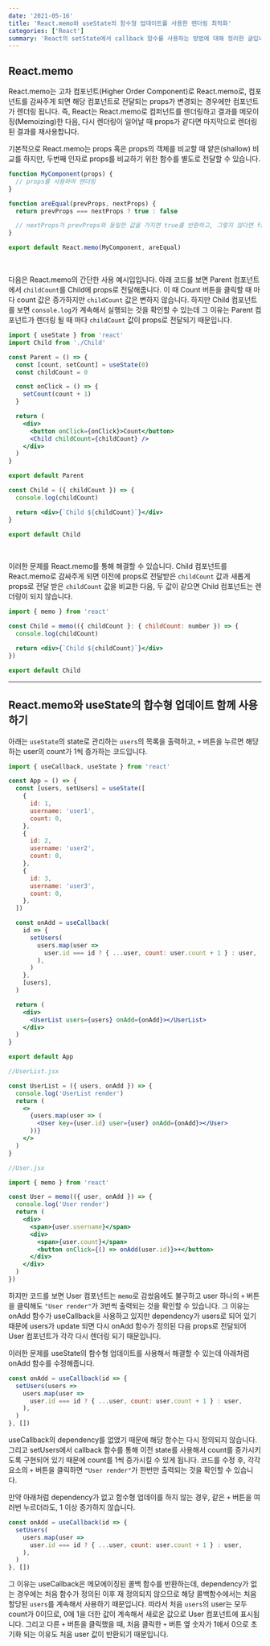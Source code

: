 ```yaml
---
date: '2021-05-16'
title: 'React.memo와 useState의 함수형 업데이트를 사용한 렌더링 최적화'
categories: ['React']
summary: 'React의 setState에서 callback 함수를 사용하는 방법에 대해 정리한 글입니다.'
---
```


## React.memo

React.memo는 고차 컴포넌트(Higher Order Component)로 React.memo로, 컴포넌트를 감싸주게 되면 해당 컴포넌트로 전달되는 props가 변경되는 경우에만 컴포넌트가 렌더링 됩니다.
즉, React는 React.memo로 컴퍼넌트를 렌더링하고 결과를 메모이징(Memoizing)한 다음, 다시 렌더링이 일어날 때 props가 같다면 마지막으로 렌더링 된 결과를 재사용합니다.

기본적으로 React.memo는 props 혹은 props의 객체를 비교할 때 얕은(shallow) 비교를 하지만, 두번째 인자로 props를 비교하기 위한 함수를 별도로 전달할 수 있습니다.

```jsx
function MyComponent(props) {
  // props를 사용하여 렌더링
}

function areEqual(prevProps, nextProps) {
  return prevProps === nextProps ? true : false

  // nextProps가 prevProps와 동일한 값을 가지면 true를 반환하고, 그렇지 않다면 false를 반환
}

export default React.memo(MyComponent, areEqual)
```

<br/>

다음은 React.memo의 간단한 사용 예시입입니다.
아래 코드를 보면 Parent 컴포넌트에서 `childCount`를 Child에 props로 전달해줍니다. 이 때 Count 버튼을 클릭할 때 마다 count 값은 증가하지만 `childCount` 값은 변하지 않습니다. 하지만 Child 컴포넌트를 보면 `console.log`가 계속해서 실행되는 것을 확인할 수 있는데 그 이유는 Parent 컴포넌트가 렌더링 될 때 마다 `childCount` 값이 props로 전달되기 때문입니다.

```jsx
import { useState } from 'react'
import Child from './Child'

const Parent = () => {
  const [count, setCount] = useState(0)
  const childCount = 0

  const onClick = () => {
    setCount(count + 1)
  }

  return (
    <div>
      <button onClick={onClick}>Count</button>
      <Child childCount={childCount} />
    </div>
  )
}

export default Parent
```

```jsx
const Child = ({ childCount }) => {
  console.log(childCount)

  return <div>{`Child ${childCount}`}</div>
}

export default Child
```

<br/>

이러한 문제를 React.memo를 통해 해결할 수 있습니다. Child 컴포넌트를 React.memo로 감싸주게 되면 이전에 props로 전달받은 `childCount` 값과 새롭게 props로 전달 받은 `childCount` 값을 비교한 다음, 두 값이 같으면 Child 컴포넌트는 렌더링이 되지 않습니다.

```jsx
import { memo } from 'react'

const Child = memo(({ childCount }: { childCount: number }) => {
  console.log(childCount)

  return <div>{`Child ${childCount}`}</div>
})

export default Child
```

---

## React.memo와 useState의 합수형 업데이트 함께 사용하기

아래는 `useState`의 state로 관리하는 `users`의 목록을 출력하고, `+` 버튼을 누르면 해당하는 user의 count가 1씩 증가하는 코드입니다.

```jsx
import { useCallback, useState } from 'react'

const App = () => {
  const [users, setUsers] = useState([
    {
      id: 1,
      username: 'user1',
      count: 0,
    },
    {
      id: 2,
      username: 'user2',
      count: 0,
    },
    {
      id: 3,
      username: 'user3',
      count: 0,
    },
  ])

  const onAdd = useCallback(
    id => {
      setUsers(
        users.map(user =>
          user.id === id ? { ...user, count: user.count + 1 } : user,
        ),
      )
    },
    [users],
  )

  return (
    <div>
      <UserList users={users} onAdd={onAdd}></UserList>
    </div>
  )
}

export default App
```

```jsx
//UserList.jsx

const UserList = ({ users, onAdd }) => {
  console.log('UserList render')
  return (
    <>
      {users.map(user => (
        <User key={user.id} user={user} onAdd={onAdd}></User>
      ))}
    </>
  )
}
```

```jsx
//User.jsx

import { memo } from 'react'

const User = memo(({ user, onAdd }) => {
  console.log('User render')
  return (
    <div>
      <span>{user.username}</span>
      <div>
        <span>{user.count}</span>
        <button onClick={() => onAdd(user.id)}>+</button>
      </div>
    </div>
  )
})
```

하지만 코드를 보면 User 컴포넌트는 `memo`로 감쌌음에도 불구하고 user 하나의 `+` 버튼을 클릭해도 `"User render"`가 3번씩 출력되는 것을 확인할 수 있습니다.
그 이유는 onAdd 함수가 useCallback을 사용하고 있지만 dependency가 users로 되어 있기 때문에 users가 update 되면 다시 onAdd 함수가 정의된 다음 props로 전달되어 User 컴포넌트가 각각 다시 렌더링 되기 때문입니다.

이러한 문제를 useState의 함수형 업데이트를 사용해서 해결할 수 있는데 아래처럼 onAdd 함수를 수정해줍니다.

```jsx
const onAdd = useCallback(id => {
  setUsers(users =>
    users.map(user =>
      user.id === id ? { ...user, count: user.count + 1 } : user,
    ),
  )
}, [])
```

useCallback의 dependency를 없앴기 때문에 해당 함수는 다시 정의되지 않습니다. 그리고 setUsers에서 callback 함수를 통해 이전 state를 사용해서 count를 증가시키도록 구현되어 있기 때문에 count를 1씩 증가시킬 수 있게 됩니다.
코드를 수정 후, 각각 요소의 `+` 버튼을 클릭하면 `"User render"`가 한번만 출력되는 것을 확인할 수 있습니다.

만약 아래처럼 dependency가 없고 함수형 업데이를 하지 않는 경우, 같은 `+` 버튼을 여러번 누르더라도, 1 이상 증가하지 않습니다.

```jsx
const onAdd = useCallback(id => {
  setUsers(
    users.map(user =>
      user.id === id ? { ...user, count: user.count + 1 } : user,
    ),
  )
}, [])
```

그 이유는 useCallback은 메모에이징된 콜백 함수를 반환하는데, dependency가 없는 경우에는 처음 함수가 정의된 이후 재 정의되지 않으므로 해당 콜백함수에서는 처음 할당된 `users`를 계속해서 사용하기 때문입니다. 따라서 처음 `users`의 user는 모두 count가 0이므로, 0에 1을 더한 값이 계속해서 새로운 값으로 User 컴포넌트에 표시됩니다.
그리고 다른 `+` 버튼을 클릭했을 때, 처음 클릭한 `+` 버튼 옆 숫자가 1에서 0으로 초기화 되는 이유도 처음 user 값이 반환되기 때문입니다.
